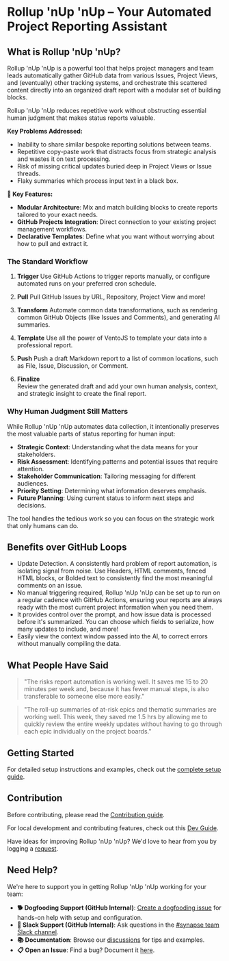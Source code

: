 # Rollup 'nUp 'nUp – Your Automated Project Reporting Assistant

## What is Rollup 'nUp 'nUp?

Rollup 'nUp 'nUp is a powerful tool that helps project managers and team leads automatically gather GitHub data from various Issues, Project Views, and (eventually) other tracking systems, and orchestrate this scattered content directly into an organized draft report with a modular set of building blocks.

Rollup 'nUp 'nUp reduces repetitive work without obstructing essential human judgment that makes status reports valuable.

**Key Problems Addressed:**

- Inability to share similar bespoke reporting solutions between teams.
- Repetitive copy-paste work that distracts focus from strategic analysis and wastes it on text processing.
- Risk of missing critical updates buried deep in Project Views or Issue threads.
- Flaky summaries which process input text in a black box.

**🚀 Key Features:**

- **Modular Architecture**: Mix and match building blocks to create reports tailored to your exact needs.
- **GitHub Projects Integration**: Direct connection to your existing project management workflows.
- **Declarative Templates**: Define what you want without worrying about how to pull and extract it.

### The Standard Workflow

1. **Trigger**
   Use GitHub Actions to trigger reports manually, or configure automated runs on your preferred cron schedule.

2. **Pull**
   Pull GitHub Issues by URL, Repository, Project View and more!

3. **Transform**
   Automate common data transformations, such as rendering common GitHub Objects (like Issues and Comments), and generating AI summaries.

4. **Template**
   Use all the power of VentoJS to template your data into a professional report.

5. **Push**
   Push a draft Markdown report to a list of common locations, such as File, Issue, Discussion, or Comment.

6. **Finalize**  
   Review the generated draft and add your own human analysis, context, and strategic insight to create the final report.

### Why Human Judgment Still Matters

While Rollup 'nUp 'nUp automates data collection, it intentionally preserves the most valuable parts of status reporting for human input:

- **Strategic Context**: Understanding what the data means for your stakeholders.
- **Risk Assessment**: Identifying patterns and potential issues that require attention.
- **Stakeholder Communication**: Tailoring messaging for different audiences.
- **Priority Setting**: Determining what information deserves emphasis.
- **Future Planning**: Using current status to inform next steps and decisions.

The tool handles the tedious work so you can focus on the strategic work that only humans can do.

## Benefits over GitHub Loops

- Update Detection. A consistently hard problem of report automation, is isolating signal from noise. Use Headers, HTML comments, fenced HTML blocks, or Bolded text to consistently find the most meaningful comments on an issue.
- No manual triggering required, Rollup 'nUp 'nUp can be set up to run on a regular cadence with GitHub Actions, ensuring your reports are always ready with the most current project information when you need them.
- It provides control over the prompt, and how issue data is processed before it's summarized. You can choose which fields to serialize, how many updates to include, and more!
- Easily view the context window passed into the AI, to correct errors without manually compiling the data.

## What People Have Said

> "The risks report automation is working well. It saves me 15 to 20 minutes per week and, because it has fewer manual steps, is also transferable to someone else more easily."

> "The roll-up summaries of at-risk epics and thematic summaries are working well. This week, they saved me 1.5 hrs by allowing me to quickly review the entire weekly updates without having to go through each epic individually on the project boards."

## Getting Started

For detailed setup instructions and examples, check out the [complete setup guide](https://github.com/amyryanmanny/rollup-n-up-n-up/discussions/5).

## Contribution

Before contributing, please read the [Contribution guide](./CONTRIBUTING.md).

For local development and contributing features, check out this [Dev Guide](https://github.com/amyryanmanny/rollup-n-up-n-up/blob/main/CONTRIBUTING.md#getting-started).

Have ideas for improving Rollup 'nUp 'nUp? We'd love to hear from you by logging a [request](https://github.com/github/synapse/issues/new?template=intake.yml).

## Need Help?

We're here to support you in getting Rollup 'nUp 'nUp working for your team:

- **🐕 Dogfooding Support (GitHub Internal)**: [Create a dogfooding issue](https://github.com/github/synapse/issues/new?template=dogfooder-intake.yml) for hands-on help with setup and configuration.
- **💬 Slack Support (GitHub Internal)**: Ask questions in the [#synapse team Slack channel](https://github-grid.enterprise.slack.com/archives/C08Q7NW9E06).
- **📚 Documentation**: Browse our [discussions](https://github.com/amyryanmanny/rollup-n-up-n-up/discussions) for tips and examples.
- **📋 Open an Issue**: Find a bug? Document it [here](https://github.com/amyryanmanny/rollup-n-up-n-up/issues). 
